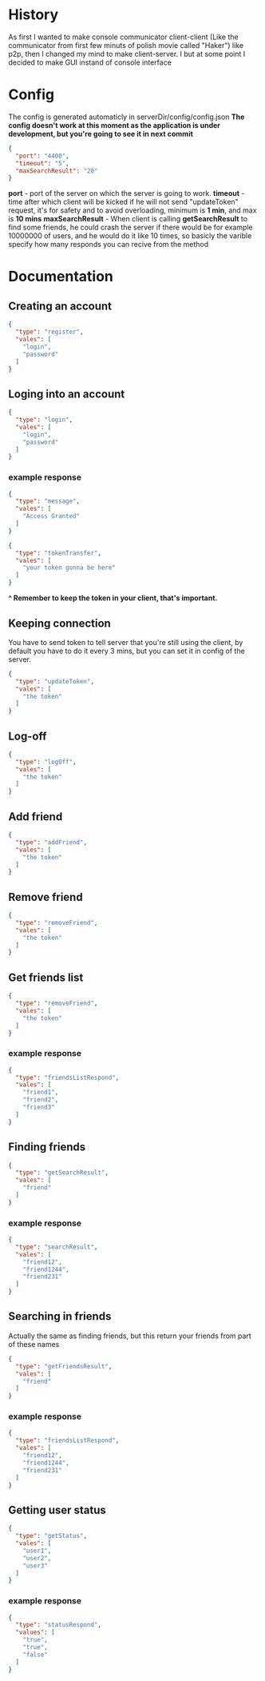# History
As first I wanted to make console communicator client-client (Like the communicator from first few minuts of polish movie called "Haker") like p2p, then I changed my mind to make client-server. I but 
at some point I decided to make GUI instand of console interface

# Config
The config is generated automaticly in serverDir/config/config.json
**The config doesn't work at this moment as the application is under development, but you're going to see it in next commit**
```json
{
  "port": "4400",
  "timeout": "5",
  "maxSearchResult": "20"
}
```
**port** - port of the server on which the server is going to work.
**timeout** - time after which client will be kicked if he will not send "updateToken" request, it's for safety and to avoid overloading, minimum is **1 min**, and max is **10 mins**
**maxSearchResult** - When client is calling **getSearchResult** to find some friends, he could crash the server if there would be for example 10000000 of users, and he would do it like 10 times, so basicly the varible specify how many responds you can recive from the method

# Documentation
## Creating an account
```json
{
  "type": "register",
  "vales": [
    "login",
    "password"
  ]
}
```
## Loging into an account
```json
{
  "type": "login",
  "vales": [
    "login",
    "password"
  ]
}
```
### example response
```json
{
  "type": "message",
  "vales": [
    "Access Granted"
  ]
}
```
```json
{
  "type": "tokenTransfer",
  "vales": [
    "your token gonna be here"
  ]
}
```
**^ Remember to keep the token in your client, that's important.**


## Keeping connection
 You have to send token to tell server that you're still using the client, by default you have to do it every 3 mins, but you can set  it in config of the server.
```json
{
  "type": "updateToken",
  "vales": [
    "the token"
  ]
}
```
## Log-off
```json
{
  "type": "logOff",
  "vales": [
    "the token"
  ]
}
```
## Add friend
```json
{
  "type": "addFriend",
  "vales": [
    "the token"
  ]
}
```
## Remove friend
```json
{
  "type": "removeFriend",
  "vales": [
    "the token"
  ]
}
```
## Get friends list
```json
{
  "type": "removeFriend",
  "vales": [
    "the token"
  ]
}
```
### example response
```json
{
  "type": "friendsListRespond",
  "vales": [
    "friend1",
    "friend2",
    "friend3"
  ]
}
```
## Finding friends
```json
{
  "type": "getSearchResult",
  "vales": [
    "friend"
  ]
}
```
### example response
```json
{
  "type": "searchResult",
  "vales": [
    "friend12",
    "friend1244",
    "friend231"
  ]
}
```
## Searching in friends
Actually the same as finding friends, but this return your friends from part of these names
```json
{
  "type": "getFriendsResult",
  "vales": [
    "friend"
  ]
}
```
### example response
```json
{
  "type": "friendsListRespond",
  "vales": [
    "friend12",
    "friend1244",
    "friend231"
  ]
}
```
## Getting user status
```json
{
  "type": "getStatus",
  "vales": [
    "user1",
    "user2",
    "user3"
  ]
}
```
### example response
```json
{
  "type": "statusRespond",
  "values": [
    "true",
    "true",
    "false"
  ]
}
```
